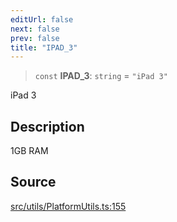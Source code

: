 ```yaml
---
editUrl: false
next: false
prev: false
title: "IPAD_3"
---
```


> `const` **IPAD\_3**: `string` = `"iPad 3"`

iPad 3

## Description

1GB RAM

## Source

[src/utils/PlatformUtils.ts:155](https://github.com/relishinc/dill-pixel/blob/543438455c9a47928084300159416186c2aa1095/src/utils/PlatformUtils.ts#L155)
